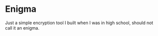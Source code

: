 # Enigma

Just a simple encryption tool I built when I was in high school, should not call it an enigma.
